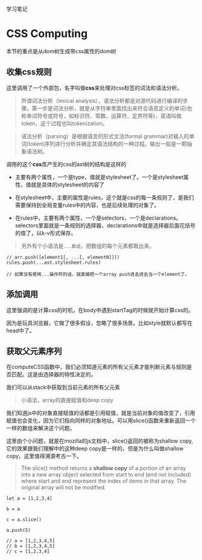 学习笔记

# CSS Computing

本节的重点是从dom树生成带css属性的dom树

## 收集css规则

这里调用了一个外部包，名字叫做**css**来处理对css标签的词法和语法分析。

> 所谓词法分析（lexical analysis），语法分析都是对源代码进行编译的步骤。第一步是词法分析，就是从字符串里面找出来符合语音定义的单词(也称单词符号或符号，如标识符、常数、运算符、定界符等)，英语叫做token，这个过程也叫tokenization。

> 语法分析（parsing）是根据语言的形式文法(formal grammar)对输入的单词(token)序列进行分析并确定其语法结构的一种过程。输出一般是一颗抽象语法树。

调用的这个**css**库产生的css的ast树的结构是这样的

- 主要有两个属性，一个是type，值就是stylesheet了。一个是stylesheet属性，值就是具体的stylesheet的内容了

- 在stylesheet中，主要的属性是rules，这个就是css的每一条规则了，是我们需要保持到全局变量rules中的内容，也是后续处理的对象了。

- 在rules中，主要有两个属性，一个是selectors，一个是declarations。selectors里面就是一条规则的选择器，declarations中就是选择器后面花括号的值了，以k-v形式保存。

> 另外有个小语法是`...数组`，把数组的每个元素都取出来。

```
// arr.push([element1[, ...[, elementN]]])
rules.push(...ast.stylesheet.rules)

// 如果没有使用...操作符的话，就直接把一个array push进去进去当一个element了。
```

## 添加调用

这里强调的是计算css的时机，在body中遇到startTag的时候就开始计算css的。

因为是玩具浏览器，它做了很多假设，忽略了很多场景。比如style就默认都写在head中了。

## 获取父元素序列

在computeCSS函数中，我们必须知道元素的所有父元素才能判断元素与规则是否匹配。这是由选择器的特性决定的。

我们可以从stack中获取到当前元素的所有父元素

> 小语法，array的直接赋值和deep copy

我们知道js中的对象直接赋值的话都是引用赋值，就是当前对象的值改变了，引用赋值也会变化，因为它们指向同样的对象地址。可以用slice()函数来重新返回一个一样的数组来解决这个问题。

这里由个小问题，就是在mozilla的js文档中，slice()返回的被称为shallow copy,它的效果跟我们理解中的这种deep copy是一样的，但是为什么叫做shallow copy，这里值得溯源考古一下。

> The slice() method returns a **shallow copy** of a portion of an array into a new array object selected from start to end (end not included) where start and end represent the index of items in that array. The original array will not be modified.

```
let a = [1,2,3,4]

b = a

c = a.slice()

a.push(5)

// a = [1,2,3,4,5]
// b = [1,2,3,4,5]
// c = [1,2,3,4]
```